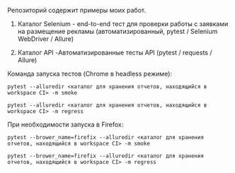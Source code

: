 Репозиторий содержит примеры моих работ.

1. Каталог Selenium - end-to-end тест для проверки работы с заявками на размещение рекламы (автоматизированный, pytest / Selenium WebDriver / Allure)

2. Каталог API -Автоматизированные тесты API (pytest / requests / Allure)

Команда запуска тестов (Chrome в headless режиме): 

	pytest --alluredir <каталог для хранения отчетов, находящийся в workspace CI> -m smoke

	pytest --alluredir <каталог для хранения отчетов, находящийся в workspace CI> -m regress

При необходимости запуска в Firefox:

	pytest --brower_name=firefix --alluredir <каталог для хранения отчетов, находящийся в workspace CI> -m smoke

	pytest --brower_name=firefix --alluredir <каталог для хранения отчетов, находящийся в workspace CI> -m regress
